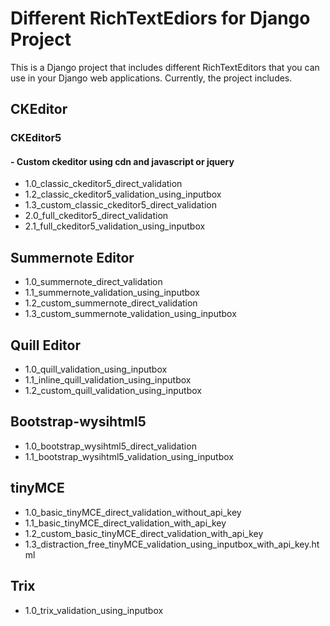 # Different RichTextEdiors for Django Project

This is a Django project that includes different RichTextEditors that you can use in your Django web applications. Currently, the project includes.

## CKEditor
### CKEditor5

#### - Custom ckeditor using cdn and javascript or jquery
- 1.0_classic_ckeditor5_direct_validation
- 1.2_classic_ckeditor5_validation_using_inputbox
- 1.3_custom_classic_ckeditor5_direct_validation
- 2.0_full_ckeditor5_direct_validation
- 2.1_full_ckeditor5_validation_using_inputbox

## Summernote Editor
- 1.0_summernote_direct_validation
- 1.1_summernote_validation_using_inputbox
- 1.2_custom_summernote_direct_validation
- 1.3_custom_summernote_validation_using_inputbox



## Quill Editor
- 1.0_quill_validation_using_inputbox
- 1.1_inline_quill_validation_using_inputbox
- 1.2_custom_quill_validation_using_inputbox

## Bootstrap-wysihtml5
- 1.0_bootstrap_wysihtml5_direct_validation
- 1.1_bootstrap_wysihtml5_validation_using_inputbox


## tinyMCE
- 1.0_basic_tinyMCE_direct_validation_without_api_key
- 1.1_basic_tinyMCE_direct_validation_with_api_key
- 1.2_custom_basic_tinyMCE_direct_validation_with_api_key
- 1.3_distraction_free_tinyMCE_validation_using_inputbox_with_api_key.html


## Trix
- 1.0_trix_validation_using_inputbox